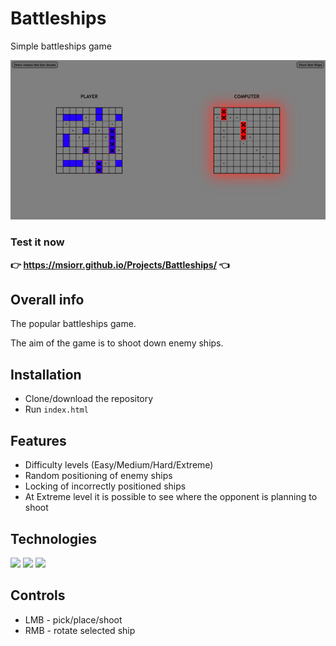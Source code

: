 # Battleships
Simple battleships game

![look](img/look.png)

### Test it now 
**👉 https://msiorr.github.io/Projects/Battleships/ 👈**


##  Overall info

The popular battleships game.

The aim of the game is to shoot down enemy ships.

## Installation

 - Clone/download the repository
 - Run `index.html`
    

## Features

- Difficulty levels (Easy/Medium/Hard/Extreme)
- Random positioning of enemy ships
- Locking of incorrectly positioned ships
- At Extreme level it is possible to see where the opponent is planning to shoot

## Technologies

<p>
 <img src="https://img.shields.io/badge/JavaScript-F7DF1E?logo=JavaScript&logoColor=black&style=for-the-badge" /> 
 <img src="https://img.shields.io/badge/HTML5-E34F26?logo=HTML5&logoColor=white&style=for-the-badge" /> 
 <img src="https://img.shields.io/badge/CSS3-1572B6?logo=CSS3&logoColor=white&style=for-the-badge" /> 
</p>

## Controls

- LMB - pick/place/shoot
- RMB - rotate selected ship
